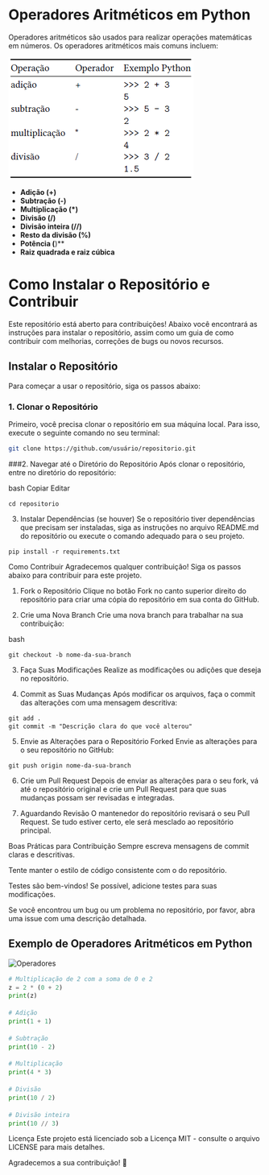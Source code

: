 # Operadores Aritméticos em Python

Operadores aritméticos são usados para realizar operações matemáticas em números. Os operadores aritméticos mais comuns incluem:

![Operadores](https://github.com/eumatoliveira/operadores-aritmeticos-python/blob/main/OperadoresBasicos.png)

- **Adição (+)**  
- **Subtração (-)**  
- **Multiplicação (*)**  
- **Divisão (/)**  
- **Divisão inteira (//)**  
- **Resto da divisão (%)**  
- **Potência (**)**
- **Raiz quadrada e raiz cúbica**

# Como Instalar o Repositório e Contribuir

Este repositório está aberto para contribuições! Abaixo você encontrará as instruções para instalar o repositório, assim como um guia de como contribuir com melhorias, correções de bugs ou novos recursos.

## Instalar o Repositório

Para começar a usar o repositório, siga os passos abaixo:

### 1. Clonar o Repositório

Primeiro, você precisa clonar o repositório em sua máquina local. Para isso, execute o seguinte comando no seu terminal:

```bash
git clone https://github.com/usuário/repositorio.git

```

###2. Navegar até o Diretório do Repositório
Após clonar o repositório, entre no diretório do repositório:

bash
Copiar
Editar
````
cd repositorio
````
3. Instalar Dependências (se houver)
Se o repositório tiver dependências que precisam ser instaladas, siga as instruções no arquivo README.md do repositório ou execute o comando adequado para o seu projeto.
````
pip install -r requirements.txt
`````

Como Contribuir
Agradecemos qualquer contribuição! Siga os passos abaixo para contribuir para este projeto.

1. Fork o Repositório
Clique no botão Fork no canto superior direito do repositório para criar uma cópia do repositório em sua conta do GitHub.

2. Crie uma Nova Branch
Crie uma nova branch para trabalhar na sua contribuição:

bash
````
git checkout -b nome-da-sua-branch
````

3. Faça Suas Modificações
Realize as modificações ou adições que deseja no repositório.

4. Commit as Suas Mudanças
Após modificar os arquivos, faça o commit das alterações com uma mensagem descritiva:
````
git add .
git commit -m "Descrição clara do que você alterou"
````

5. Envie as Alterações para o Repositório Forked
Envie as alterações para o seu repositório no GitHub:

````
git push origin nome-da-sua-branch

````
6. Crie um Pull Request
Depois de enviar as alterações para o seu fork, vá até o repositório original e crie um Pull Request para que suas mudanças possam ser revisadas e integradas.

7. Aguardando Revisão
O mantenedor do repositório revisará o seu Pull Request. Se tudo estiver certo, ele será mesclado ao repositório principal.

Boas Práticas para Contribuição
Sempre escreva mensagens de commit claras e descritivas.

Tente manter o estilo de código consistente com o do repositório.

Testes são bem-vindos! Se possível, adicione testes para suas modificações.

Se você encontrou um bug ou um problema no repositório, por favor, abra uma issue com uma descrição detalhada.


## Exemplo de Operadores Aritméticos em Python

![Operadores](https://github.com/eumatoliveira/operadores-aritmeticos-python/blob/main/06c57b5dcb68df84207257886ca164b8.jpg)

```python
# Multiplicação de 2 com a soma de 0 e 2
z = 2 * (0 + 2)
print(z)

# Adição
print(1 + 1)

# Subtração
print(10 - 2)

# Multiplicação
print(4 * 3)

# Divisão
print(10 / 2)

# Divisão inteira
print(10 // 3)
````
Licença
Este projeto está licenciado sob a Licença MIT - consulte o arquivo LICENSE para mais detalhes.

Agradecemos a sua contribuição! 🚀
